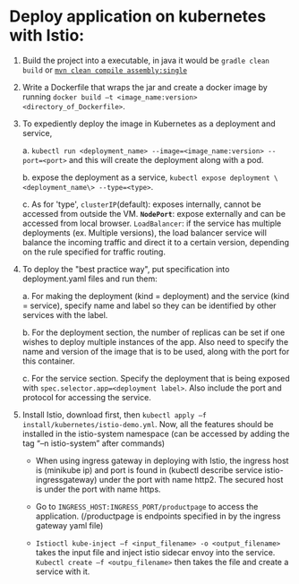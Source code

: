 
# Deploy application on kubernetes with Istio:
1. Build the project into a executable, in java it would be 
`gradle clean build` or [`mvn clean compile assembly:single`](https://stackoverflow.com/a/574650/5378109)

2. Write a Dockerfile that wraps the jar and create a docker image by running 
`docker build –t <image_name:version> <directory_of_Dockerfile>`.

3. To expediently deploy the image in Kubernetes as a deployment and service, 

    a. `kubectl run <deployment_name> --image=<image_name:version> --port=<port>` and this will create the deployment 
along with a pod. 
    
    b. expose the deployment as a service, `kubectl expose deployment \<deployment_name\> --type=<type>`.

    c. As for 'type', `clusterIP`(default): exposes internally, cannot be accessed from outside the VM. 
    <b>`NodePort`</b>: expose externally and can be accessed from local browser. 
    `LoadBalancer`:  if the service has multiple deployments (ex. Multiple versions), the load balancer 
    service will balance the incoming traffic and direct it to a certain version, depending on the rule specified for traffic routing.

4. To deploy the "best practice way", put specification into deployment.yaml files and run them:

    a.   For making the deployment (kind = deployment) and the service (kind = service), specify name and 
  label so they can be identified by other services with the label.

    b.   For the deployment section, the number of replicas can be set if one wishes to deploy multiple 
  instances of the app. Also need to specify the name and version of the image that is to be used, 
  along with the port for this container.

    c.   For the service section. Specify the deployment that is being exposed with 
  `spec.selector.app=<deployment label>`. Also include the port and protocol for accessing the service.

5. Install Istio, download first, then `kubectl apply –f install/kubernetes/istio-demo.yml`. Now, all 
the features should be installed in the istio-system namespace (can be accessed by adding the tag “–n
    istio-system” after commands)

    -   When using ingress gateway in deploying with Istio, the ingress host is (minikube ip) and port 
    is found in (kubectl describe service istio-ingressgateway) under the port with name http2. The secured host is
    under the port with name https.

    -   Go to `INGRESS_HOST:INGRESS_PORT/productpage` to access the application.
    (/productpage is endpoints specified in by the ingress gateway yaml file)

    -   `Istioctl kube-inject –f <input_filename> -o <output_filename>` takes the
    input file and inject istio sidecar envoy into the service. `Kubectl create
    –f <outpu_filename>` then takes the file and create a service with it.